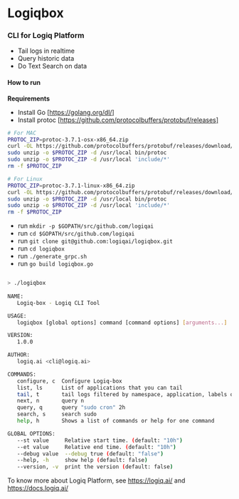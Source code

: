 # Logiqbox 
### CLI for Logiq Platform

- Tail logs in realtime
- Query historic data
- Do Text Search on data 


#### How to run

**Requirements**
- Install Go [https://golang.org/dl/]
- Install protoc [https://github.com/protocolbuffers/protobuf/releases]
    
```bash
# For MAC
PROTOC_ZIP=protoc-3.7.1-osx-x86_64.zip
curl -OL https://github.com/protocolbuffers/protobuf/releases/download/v3.7.1/$PROTOC_ZIP
sudo unzip -o $PROTOC_ZIP -d /usr/local bin/protoc
sudo unzip -o $PROTOC_ZIP -d /usr/local 'include/*'
rm -f $PROTOC_ZIP
```
   
```bash
# For Linux
PROTOC_ZIP=protoc-3.7.1-linux-x86_64.zip
curl -OL https://github.com/protocolbuffers/protobuf/releases/download/v3.7.1/$PROTOC_ZIP
sudo unzip -o $PROTOC_ZIP -d /usr/local bin/protoc
sudo unzip -o $PROTOC_ZIP -d /usr/local 'include/*'
rm -f $PROTOC_ZIP

```
- run `mkdir -p $GOPATH/src/github.com/logiqai`
- run `cd $GOPATH/src/github.com/logiqai`
- run `git clone git@github.com:logiqai/logiqbox.git`
- run `cd logiqbox`
- run `./generate_grpc.sh `
- run `go build logiqbox.go`

```bash

> ./logiqbox 
               
NAME:
   Logiq-box - Logiq CLI Tool

USAGE:
   logiqbox [global options] command [command options] [arguments...]

VERSION:
   1.0.0

AUTHOR:
   logiq.ai <cli@logiq.ai>

COMMANDS:
   configure, c  Configure Logiq-box
   list, ls      List of applications that you can tail
   tail, t       tail logs filtered by namespace, application, labels or process / pod name
   next, n       query n
   query, q      query "sudo cron" 2h
   search, s     search sudo
   help, h       Shows a list of commands or help for one command

GLOBAL OPTIONS:
   --st value     Relative start time. (default: "10h")
   --et value     Relative end time. (default: "10h")
   --debug value  --debug true (default: "false")
   --help, -h     show help (default: false)
   --version, -v  print the version (default: false)


```

To know more about Logiq Platform, see https://logiq.ai/ and https://docs.logiq.ai/ 